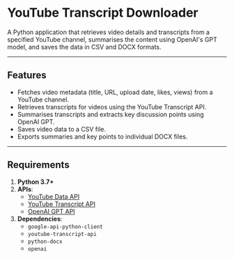 # YouTube Transcript Downloader

A Python application that retrieves video details and transcripts from a specified YouTube channel, summarises the content using OpenAI's GPT model, and saves the data in CSV and DOCX formats.

---

## **Features**
- Fetches video metadata (title, URL, upload date, likes, views) from a YouTube channel.
- Retrieves transcripts for videos using the YouTube Transcript API.
- Summarises transcripts and extracts key discussion points using OpenAI GPT.
- Saves video data to a CSV file.
- Exports summaries and key points to individual DOCX files.

---

## **Requirements**
1. **Python 3.7+**
2. **APIs**:
   - [YouTube Data API](https://developers.google.com/youtube/registering_an_application)
   - [YouTube Transcript API](https://pypi.org/project/youtube-transcript-api/)
   - [OpenAI GPT API](https://platform.openai.com/signup/)
3. **Dependencies**:
   - `google-api-python-client`
   - `youtube-transcript-api`
   - `python-docx`
   - `openai`

   
